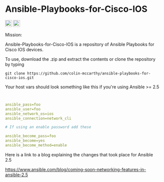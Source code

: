 # Ansible-Playbooks-for-Cisco-IOS
<code><img height="22" src="https://cdn.jsdelivr.net/npm/simple-icons@v3/icons/ansible.svg"></code>
<code><img height="22" src="https://cdn.jsdelivr.net/npm/simple-icons@v3/icons/cisco.svg"></code>


Mission:

Ansible-Playbooks-for-Cisco-IOS is a repository of Ansible Playbooks for Cisco IOS devices.

To use, download the .zip and extract the contents or clone the repository by typing

```git clone https://github.com/colin-mccarthy/ansible-playbooks-for-cisco-ios.git```



Your host vars should look something like this if you're using Ansible >= 2.5

```yaml


ansible_pass=foo
ansible_user=foo
ansible_network_os=ios
ansible_connection=network_cli

# If using an enable password add these

ansible_become_pass=foo
ansible_become=yes
ansible_become_method=enable


```

Here is a link to a blog explaining the changes that took place for Ansible 2.5

https://www.ansible.com/blog/coming-soon-networking-features-in-ansible-2.5





